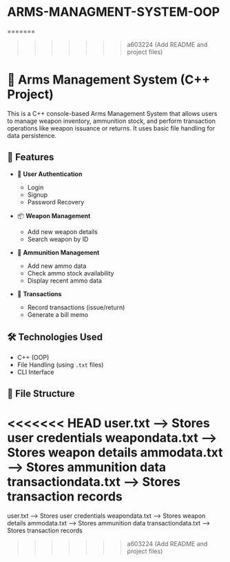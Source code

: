 
# ARMS-MANAGMENT-SYSTEM-OOP
=======
>>>>>>> a603224 (Add README and project files)
# 🔫 Arms Management System (C++ Project)

This is a C++ console-based Arms Management System that allows users to manage weapon inventory, ammunition stock, and perform transaction operations like weapon issuance or returns. It uses basic file handling for data persistence.

## 📌 Features

- 🔐 **User Authentication**
  - Login
  - Signup
  - Password Recovery

- 📦 **Weapon Management**
  - Add new weapon details
  - Search weapon by ID

- 🎯 **Ammunition Management**
  - Add new ammo data
  - Check ammo stock availability
  - Display recent ammo data

- 💼 **Transactions**
  - Record transactions (issue/return)
  - Generate a bill memo

## 🛠️ Technologies Used

- C++ (OOP)
- File Handling (using `.txt` files)
- CLI Interface

## 📁 File Structure
<<<<<<< HEAD
user.txt --> Stores user credentials
weapondata.txt --> Stores weapon details
ammodata.txt --> Stores ammunition data
transactiondata.txt --> Stores transaction records
=======

user.txt --> Stores user credentials
weapondata.txt --> Stores weapon details
ammodata.txt --> Stores ammunition data
transactiondata.txt --> Stores transaction records
>>>>>>> a603224 (Add README and project files)
